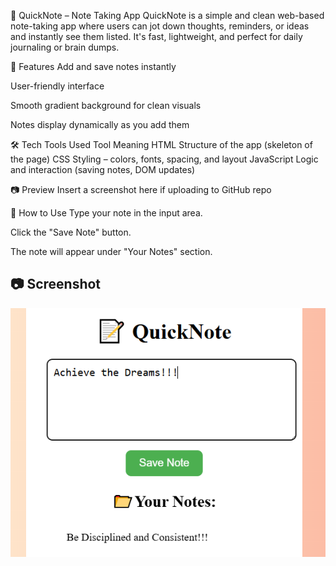 📝 QuickNote – Note Taking App
QuickNote is a simple and clean web-based note-taking app where users can jot down thoughts, reminders, or ideas and instantly see them listed. It's fast, lightweight, and perfect for daily journaling or brain dumps.

📌 Features
Add and save notes instantly

User-friendly interface

Smooth gradient background for clean visuals

Notes display dynamically as you add them

🛠️ Tech Tools Used
Tool	Meaning
HTML	Structure of the app (skeleton of the page)
CSS	Styling – colors, fonts, spacing, and layout
JavaScript	Logic and interaction (saving notes, DOM updates)

📷 Preview
Insert a screenshot here if uploading to GitHub repo

🚀 How to Use
Type your note in the input area.

Click the "Save Note" button.

The note will appear under "Your Notes" section.

## 📷 Screenshot
![Note Taking App](note-taking-app.PNG)


